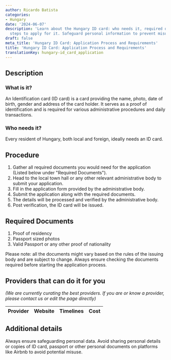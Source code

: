 ```yaml
---
author: Ricardo Batista
categories:
- Hungary
date: '2024-06-07'
description: 'Learn about the Hungary ID card: who needs it, required documents, and
  steps to apply for it. Safeguard personal information to prevent misuse.'
draft: false
meta_title: 'Hungary ID Card: Application Process and Requirements'
title: 'Hungary ID Card: Application Process and Requirements'
translationKey: hungary-id_card_application
---
```


## Description
### What is it?
An Identification card (ID card) is a card providing the name, photo, date of birth, gender and address of the card holder. It serves as a proof of identification and is required for various administrative procedures and daily transactions.

### Who needs it?
Every resident of Hungary, both local and foreign, ideally needs an ID card. 

## Procedure
1. Gather all required documents you would need for the application (Listed below under "Required Documents").
2. Head to the local town hall or any other relevant administrative body to submit your application.
3. Fill in the application form provided by the administrative body.
4. Submit the application along with the required documents.
5. The details will be processed and verified by the administrative body.
6. Post verification, the ID card will be issued.

## Required Documents
1. Proof of residency
2. Passport sized photos
3. Valid Passport or any other proof of nationality

Please note: all the documents might vary based on the rules of the issuing body and are subject to change. Always ensure checking the documents required before starting the application process.

## Providers that can do it for you

_(We are currently curating the best providers. If you are or know a provider, please contact us or edit the page directly)_

| Provider        |     Website     |     Timelines    |       Cost      |
| --------------- | --------------- |  :-------------: | :-------------: |

## Additional details
Always ensure safeguarding personal data. Avoid sharing personal details or copies of ID card, passport or other personal documents on platforms like Airbnb to avoid potential misuse.